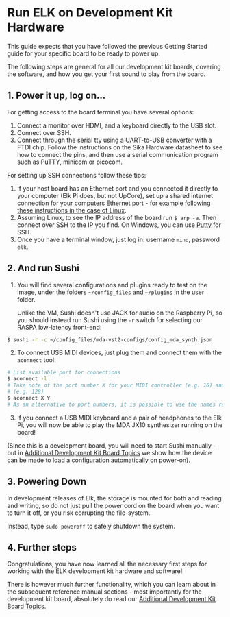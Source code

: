 # Run ELK on Development Kit Hardware

This guide expects that you have followed the previous Getting Started guide for your specific board to be ready to power up.

The following steps are general for all our development kit boards, covering the software, and how you get your first sound to play from the board.

## 1. Power it up, log on...

For getting access to the board terminal you have several options:

  1. Connect a monitor over HDMI, and a keyboard directly to the USB slot.
  2. Connect over SSH.
  3. Connect through the serial tty using a UART-to-USB converter with a FTDI chip. Follow the instructions on the Sika Hardware datasheet to see how to connect the pins, and then use a serial communication program such as PuTTY, minicom or picocom.

For setting up SSH connections follow these tips:

  1. If your host board has an Ethernet port and you connected it directly to your computer (Elk Pi does, but not UpCore), set up a shared internet connection for your computers Ethernet port - for example [following these instructions in the case of Linux](https://www.cesariogarcia.com/?p=611).
  2. Assuming Linux, to see the IP address of the board run `$ arp -a`. Then connect over SSH to the IP you find. On Windows, you can use [Putty](https://www.putty.org/) for SSH.
  3. Once you have a terminal window, just log in: username `mind`, password `elk`.

## 2. And run Sushi

1. You will find several configurations and plugins ready to test on the image, under the folders `~/config_files` and `~/plugins` in the user folder.

   Unlike the VM, Sushi doesn't use JACK for audio on the Raspberry Pi, so you should instead run Sushi using the `-r` switch for selecting our RASPA low-latency front-end:

```bash
$ sushi -r -c ~/config_files/mda-vst2-configs/config_mda_synth.json 
```

2. To connect USB MIDI devices, just plug them and connect them with the `aconnect` tool:

```bash
# List available port for connections
$ aconnect -l
# Take note of the port number X for your MIDI controller (e.g. 16) and the one Y assigned to Sushi
# (e.g. 128)
$ aconnect X Y
# As an alternative to port numbers, it is possible to use the names reported by aconnect -l
```

3. If you connect a USB MIDI keyboard and a pair of headphones to the Elk Pi, you will now be able to play the MDA JX10 synthesizer running on the board!

(Since this is a development board, you will need to start Sushi manually - but in [Additional Development Kit Board Topics](devkit_further_topics.md) we show how the device can be made to load a configuration automatically on power-on).

## 3. Powering Down

In development releases of Elk, the storage is mounted for both and reading and writing, so do not just pull the power cord on the board when you want to turn it off, or you risk corrupting the file-system.

Instead, type `sudo poweroff` to safely shutdown the system.

## 4. Further steps

Congratulations, you have now learned all the necessary first steps for working with the ELK development kit hardware and software!

There is however much further functionality, which you can learn about in the subsequent reference manual sections - most importantly for the development kit board, absolutely do read our [Additional Development Kit Board Topics](devkit_further_topics.md).